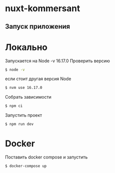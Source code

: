 # nuxt-kommersant

## Запуск приложения
# Локально
Запускается на Node -v 16.17.0
Проверить версию 

```bash
$ node -v
```
если стоит другая версия Node 
```bash
$ nvm use 16.17.0
```
Собрать зависимости
```bash
$ npm ci
```
Запустить проект
```bash
$ npm run dev
```

# Docker
Поставить docker compose и запустить

```bash
$ docker-compose up
```